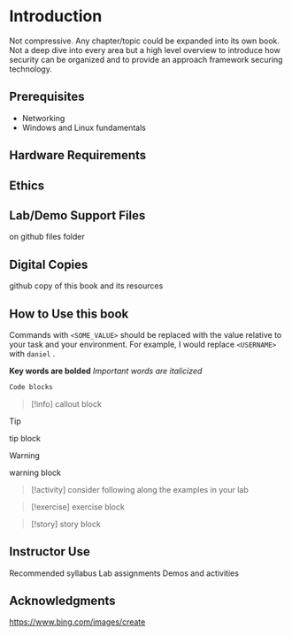 # Introduction
Not compressive.  Any chapter/topic could be expanded into its own book.  Not a deep dive into every area but a high level overview to introduce how security can be organized and to provide an approach framework securing technology.

## Prerequisites
- Networking
- Windows and Linux fundamentals

## Hardware Requirements

## Ethics

## Lab/Demo Support Files
on github files folder

## Digital Copies
github copy of this book and its resources

## How to Use this book

Commands with `<SOME_VALUE>` should be replaced with the value relative to your task and your environment.  For example, I would replace  `<USERNAME>` with `daniel` .

**Key words are bolded**
*Important words are italicized* 

```js
Code blocks
```


> [!info]
callout block

> [!tip]
> tip block

> [!warning]
> warning block

> [!activity]
> consider following along the examples in your lab

> [!exercise]
> exercise block

> [!story]
> story block

## Instructor Use
Recommended syllabus
Lab assignments
Demos and activities
## Acknowledgments
https://www.bing.com/images/create
